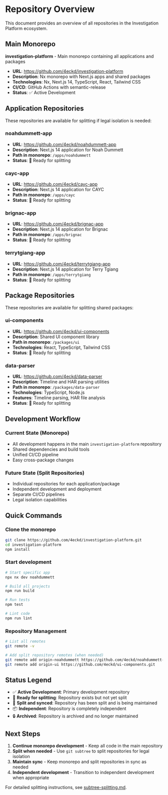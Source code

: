 # Repository Overview

This document provides an overview of all repositories in the Investigation Platform ecosystem.

## Main Monorepo

**investigation-platform** - Main monorepo containing all applications and packages
- **URL**: https://github.com/4eckd/investigation-platform
- **Description**: Nx monorepo with Next.js apps and shared packages
- **Technologies**: Nx, Next.js 14, TypeScript, React, Tailwind CSS
- **CI/CD**: GitHub Actions with semantic-release
- **Status**: ✅ Active Development

## Application Repositories

These repositories are available for splitting if legal isolation is needed:

### noahdummett-app
- **URL**: https://github.com/4eckd/noahdummett-app
- **Description**: Next.js 14 application for Noah Dummett
- **Path in monorepo**: `/apps/noahdummett`
- **Status**: 🔄 Ready for splitting

### cayc-app
- **URL**: https://github.com/4eckd/cayc-app
- **Description**: Next.js 14 application for CAYC
- **Path in monorepo**: `/apps/cayc`
- **Status**: 🔄 Ready for splitting

### brignac-app
- **URL**: https://github.com/4eckd/brignac-app
- **Description**: Next.js 14 application for Brignac
- **Path in monorepo**: `/apps/brignac`
- **Status**: 🔄 Ready for splitting

### terrytgiang-app
- **URL**: https://github.com/4eckd/terrytgiang-app
- **Description**: Next.js 14 application for Terry Tgiang
- **Path in monorepo**: `/apps/terrytgiang`
- **Status**: 🔄 Ready for splitting

## Package Repositories

These repositories are available for splitting shared packages:

### ui-components
- **URL**: https://github.com/4eckd/ui-components
- **Description**: Shared UI component library
- **Path in monorepo**: `/packages/ui`
- **Technologies**: React, TypeScript, Tailwind CSS
- **Status**: 🔄 Ready for splitting

### data-parser
- **URL**: https://github.com/4eckd/data-parser
- **Description**: Timeline and HAR parsing utilities
- **Path in monorepo**: `/packages/data-parser`
- **Technologies**: TypeScript, Node.js
- **Features**: Timeline parsing, HAR file analysis
- **Status**: 🔄 Ready for splitting

## Development Workflow

### Current State (Monorepo)
- All development happens in the main `investigation-platform` repository
- Shared dependencies and build tools
- Unified CI/CD pipeline
- Easy cross-package changes

### Future State (Split Repositories)
- Individual repositories for each application/package
- Independent development and deployment
- Separate CI/CD pipelines
- Legal isolation capabilities

## Quick Commands

### Clone the monorepo
```bash
git clone https://github.com/4eckd/investigation-platform.git
cd investigation-platform
npm install
```

### Start development
```bash
# Start specific app
npx nx dev noahdummett

# Build all projects
npm run build

# Run tests
npm test

# Lint code
npm run lint
```

### Repository Management
```bash
# List all remotes
git remote -v

# Add split repository remotes (when needed)
git remote add origin-noahdummett https://github.com/4eckd/noahdummett-app.git
git remote add origin-ui https://github.com/4eckd/ui-components.git
```

## Status Legend

- ✅ **Active Development**: Primary development repository
- 🔄 **Ready for splitting**: Repository exists but not yet split
- 🔀 **Split and synced**: Repository has been split and is being maintained
- 📦 **Independent**: Repository is completely independent
- 🔒 **Archived**: Repository is archived and no longer maintained

## Next Steps

1. **Continue monorepo development** - Keep all code in the main repository
2. **Split when needed** - Use `git subtree` to split repositories for legal isolation
3. **Maintain sync** - Keep monorepo and split repositories in sync as needed
4. **Independent development** - Transition to independent development when appropriate

For detailed splitting instructions, see [subtree-splitting.md](./subtree-splitting.md).
